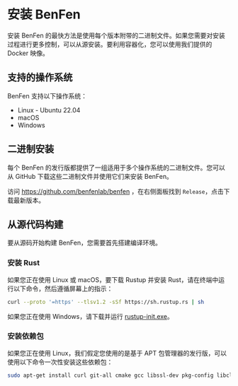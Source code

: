 # 安装 BenFen

安装 BenFen 的最快方法是使用每个版本附带的二进制文件。如果您需要对安装过程进行更多控制，可以从源安装。要利用容器化，您可以使用我们提供的 Docker 映像。

## 支持的操作系统​

BenFen 支持以下操作系统：

- Linux - Ubuntu 22.04
- macOS
- Windows

## 二进制安装

每个 BenFen 的发行版都提供了一组适用于多个操作系统的二进制文件。您可以从 GitHub 下载这些二进制文件并使用它们来安装 BenFen。

访问 https://github.com/benfenlab/benfen ，在右侧面板找到 `Release`，点击下载最新版本。

## 从源代码构建

要从源码开始构建 BenFen，您需要首先搭建编译环境。

### 安装 Rust

如果您正在使用 Linux 或 macOS，要下载 Rustup 并安装 Rust，请在终端中运行以下命令，然后遵循屏幕上的指示：

```bash
curl --proto '=https' --tlsv1.2 -sSf https://sh.rustup.rs | sh
```

如果您正在使用 Windows，请下载并运行 [rustup-init.exe](https://static.rust-lang.org/rustup/dist/i686-pc-windows-gnu/rustup-init.exe)。

### 安装依赖包

如果您正在使用 Linux，我们假定您使用的是基于 APT 包管理器的发行版，可以使用以下命令一次性安装这些依赖包：

```bash
sudo apt-get install curl git-all cmake gcc libssl-dev pkg-config libclang-dev libpq-dev build-essential
```

